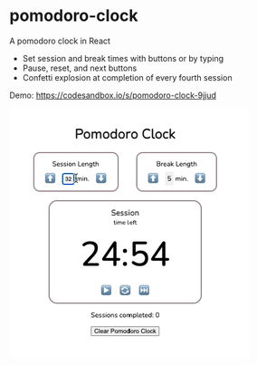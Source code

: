 # pomodoro-clock
A pomodoro clock in React
-  Set session and break times with buttons or by typing
-  Pause, reset, and next buttons
-  Confetti explosion at completion of every fourth session

Demo:  https://codesandbox.io/s/pomodoro-clock-9jjud

![quick demo](https://github.com/NicoleJaneway/pomodoro-clock/blob/main/img.png)

